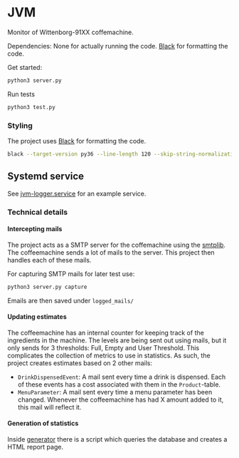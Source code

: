 # JVM

Monitor of Wittenborg-91XX coffemachine.


Dependencies: None for actually running the code. [Black](https://github.com/psf/black) for formatting the code.

Get started:
```bash
python3 server.py
```

Run tests
```bash
python3 test.py
```

### Styling
The project uses [Black](https://github.com/psf/black) for formatting the code.
```bash
black --target-version py36 --line-length 120 --skip-string-normalization *.py
```

## Systemd service
See [jvm-logger.service](jvm-logger.service) for an example service.

### Technical details

#### Intercepting mails
The project acts as a SMTP server for the coffemachine using the [smtplib](https://docs.python.org/3/library/smtplib.html). The coffeemachine sends a lot of mails to the server.
This project then handles each of these mails.

For capturing SMTP mails for later test use:
```bash
python3 server.py capture
```
Emails are then saved under `logged_mails/`

#### Updating estimates
The coffeemachine has an internal counter for keeping track of the ingredients in the machine. The levels are being sent out using mails, but it only sends for 3 thresholds: Full, Empty and User Threshold.
This complicates the collection of metrics to use in statistics.
As such, the project creates estimates based on 2 other mails:
* `DrinkDispensedEvent`: A mail sent every time a drink is dispensed. Each of these events has a cost associated with them in the `Product`-table.
* `MenuParameter`: A mail sent every time a menu parameter has been changed. Whenever the coffeemachine has had X amount added to it, this mail will reflect it.

#### Generation of statistics
Inside [generator](generator) there is a script which queries the database and creates a HTML report page.